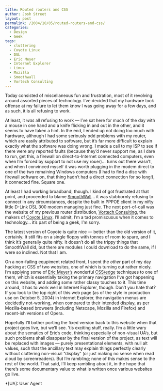 ```yaml
---
title: Routed routers and CSS
author: Josh Street
layout: post
permalink: /2004/10/05/routed-routers-and-css/
categories:
  - Design
  - Geek
tags:
  - cluttering
  - Coyote Linux
  - DSL
  - Eric Meyer
  - Internet Explorer
  - Linux
  - Mozilla
  - Smoothwall
  - Vortech Consulting
---
```

Today consisted of miscellaneous fun and frustration, most of it revolving around assorted pieces of technology. I&#8217;ve decided that my hardware took offense at my failure to let them know I was going away for a few days, and as such, it is all refusing to work.<!--more-->

At least, it *was* all refusing to work &#8212; I&#8217;ve sat here for much of the day with a mouse in one hand and a knife flicking in and out in the other, and it seems to have taken a hint. In the end, I ended up not doing too much with hardware, although I had some seriously odd problems with my router, which are easily attributed to software, but it&#8217;s far more difficult to explain exactly what the software was doing wrong. I made a call to my ISP to see if there were any reported faults (because they&#8217;d never support me, as I dare to run, get this, a firewall on direct-to-Internet connected computers, even when I&#8217;m forced by support to not use my rouer)&#8230; turns out there wasn&#8217;t, and when I convinced myself it was worth plugging in the modem direct to one of the two remaining Windows computers (I had to find a disc with firewall software on, that thing hadn&#8217;t had a direct connection for so long!), it connected fine. Square one.

At least I had working broadband, though. I kind of got frustrated at that point, and proceeded to blame [SmoothWall][1]&#8230; it was stubbornly refusing to connect in any circumstances, despite the built in PPPOE client in my nifty little D-Link DSL 300 modem managing just fine. The next port-of-call was the website of my previous router distribution, [Vortech Consulting][2], the makers of [Coyote Linux][3]. I&#8217;ll admit, I&#8217;m a tad promiscuous when it comes to technology&#8230; it&#8217;s part of being a geek, I&#8217;m sorry.

The latest version of Coyote is quite nice &#8212; better than the old version of it, certainly. It still fits on a single floppy with tonnes of room to spare, and I think it&#8217;s generally quite nifty. It doesn&#8217;t do all the trippy things that SmoothWall did, but there are modules I could download to do the same, if I were so inclined. Not that I am.

On a non-failing equpiment related front, I spent the *other* part of my day hacking at CSS of two websites, one of which is turning out rather nicely. I&#8217;m applying some of [Eric Meyer&#8217;s][4] wonderful [CSS/edge][5] techniques to one of them, which is essentially taking the primary navigation I&#8217;ve got happening on this website, and adding some rather classy touches to it. This time around, it has to work well in Internet Explorer, though. Don&#8217;t you hate that? If you look to the top right of this web page (as of the style in production use on October 5, 2004) in Internet Explorer, the navigation menus are decidedly not-working, when compared to their intended display, as per Mozilla-based browsers (including Netscape, Mozilla and Firefox) and recent-ish versions of Opera.

Hopefully I&#8217;ll bother porting the fixed version back to this website when that project goes live, but we&#8217;ll see. &#8217;tis exciting stuff, really. I&#8217;m a little wary about the sematics of Eric&#8217;s code, thinking especially of non-visual UA&#8216;s, but such problems shall disappear by the final version of the project, as text will be replaced with images &#8212; purely presentational elements, with null alt values, such that the ancillary text may explain things perfectly clearly without cluttering non-visual &#8220;display&#8221; (or just making no sense when read aloud by screenreaders). But I&#8217;m rambling; none of this makes sense to the rest of the world. That said, I&#8217;ll keep rambling about it, in the hope that there&#8217;s some documentary value to what is written once various websites go live.

 [1]: http://www.smoothwall.org/
 [2]: http://www.vortech.net/
 [3]: http://www.coyotelinux.com/
 [4]: http://www.meyerweb.com/
 [5]: http://www.meyerweb.com/eric/css/edge/

 *[UA]: User Agent